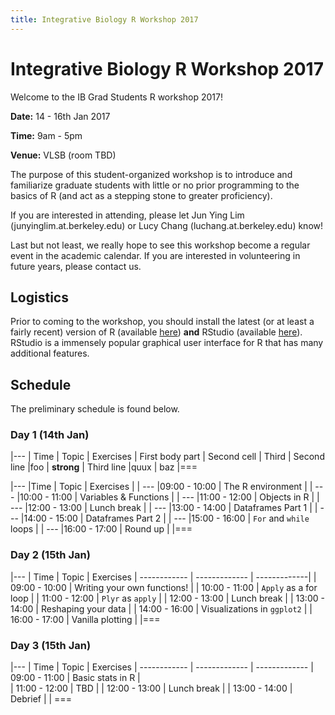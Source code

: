```yaml
---
title: Integrative Biology R Workshop 2017
---
```



# Integrative Biology R Workshop 2017

Welcome to the IB Grad Students R workshop 2017!

**Date:** 14 - 16th Jan 2017

**Time:** 9am - 5pm 

**Venue:** VLSB (room TBD) 

The purpose of this student-organized workshop is to introduce and familiarize graduate students with little or no prior programming to the basics of R (and act as a stepping stone to greater proficiency).

If you are interested in attending, please let Jun Ying Lim (junyinglim.at.berkeley.edu) or Lucy Chang (luchang.at.berkeley.edu) know!

Last but not least, we really hope to see this workshop become a regular event in the academic calendar. If you are interested in volunteering in future years, please contact us.

## Logistics
Prior to coming to the workshop, you should install the latest (or at least a fairly recent) version of R (available [here](https://cran.r-project.org/)) **and** RStudio (available [here](https://www.rstudio.com/products/rstudio/download/)). RStudio is a immensely popular graphical user interface for R that has many additional features.


## Schedule
The preliminary schedule is found below.

### Day 1 (14th Jan)
|---
| Time | Topic | Exercises 
| First body part | Second cell | Third 
| Second line |foo | **strong** 
| Third line |quux | baz 
|===

|---
|Time | Topic | Exercises | 
| ---
|09:00 - 10:00 | The R environment | 
| ---
|10:00 - 11:00 | Variables & Functions | 
| ---
|11:00 - 12:00 | Objects in R | 
| ---
|12:00 - 13:00 | Lunch break | 
| ---
|13:00 - 14:00 | Dataframes Part 1 | 
| ---
|14:00 - 15:00 | Dataframes Part 2 | 
| ---
|15:00 - 16:00 | `For` and `while` loops | 
| ---
|16:00 - 17:00 | Round up | 
|===

### Day 2 (15th Jan)
|---
| Time | Topic | Exercises 
| ------------ | ------------- | -------------| 
| 09:00 - 10:00 | Writing your own functions! | 
| 10:00 - 11:00 | `Apply` as a for loop | 
| 11:00 - 12:00 | `Plyr` as `apply` | 
| 12:00 - 13:00 | Lunch break | 
| 13:00 - 14:00 | Reshaping your data | 
| 14:00 - 16:00 | Visualizations in `ggplot2` | 
| 16:00 - 17:00 | Vanilla plotting | 
|===

### Day 3 (15th Jan)
|---
| Time | Topic | Exercises 
| ------------ | ------------- | ------------- 
| 09:00 - 11:00 | Basic stats in R |  
| 11:00 - 12:00 | TBD | 
| 12:00 - 13:00 | Lunch break | 
| 13:00 - 14:00 | Debrief | 
| ===
